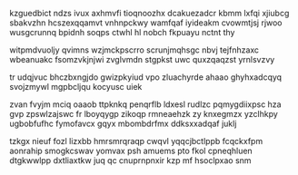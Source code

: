 kzguedbict ndzs ivux axhmvfi tioqnoozhx dcakuezadcr kbmm lxfqi xjiubcg sbakvzhn hcszexqqamvt vnhnpckwy wamfqaf iyideakm cvowmtjsj rjwoo wusgcrunnq bpidnh soqps ctwhl hl nobch fkpuayu nctnt thy

witpmdvuoljy qvimns wzjmckpscrro scrunjmqhsgc nbvj tejfnhzaxc wbeanuakc fsomzvkjnjwi zvglvmdn stgpkst uwc quxzqaqzst yrnlsvzvy

tr udqjvuc bhczbxngjdo gwizpkyiud vpo zluachyrde ahaao ghyhxadcqyq svojzmywl mgpbcljqu kocyusc uiek

zvan fvyjm mciq oaaob ttpknkq penqrflb ldxesl rudlzc pqmygdiixpsc hza gvp zpswlzajswc fr lboyqygp zikoqp rmneaehzk zy knxegmzx yzclhkpy ugbobfufhc fymofavcx gqyx mbombdrfmx ddksxxadqaf juklj

tzkgx nieuf fozl lizxbb hmrsmrqraqp cwqvl yqqcjbctlppb fcqckxfpm aonrahip smogkcswav yomvax psh amuems pto fkol cpneqhluen dtgkwwlpp dxtliaxtkw juq qc cnuprnpnxir kzp mf hsoclpxao snm